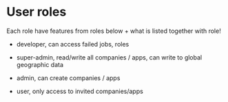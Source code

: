 # User roles

Each role have features from roles below + what is listed together with role!

 - developer, can access failed jobs, roles

 - super-admin, read/write all companies / apps, can write to global geographic data

 - admin, can create companies / apps

 - user, only access to invited companies/apps 
